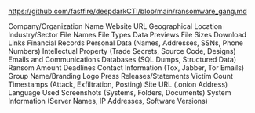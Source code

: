 https://github.com/fastfire/deepdarkCTI/blob/main/ransomware_gang.md



Company/Organization Name
Website URL
Geographical Location
Industry/Sector
File Names
File Types
Data Previews
File Sizes
Download Links
Financial Records
Personal Data (Names, Addresses, SSNs, Phone Numbers)
Intellectual Property (Trade Secrets, Source Code, Designs)
Emails and Communications
Databases (SQL Dumps, Structured Data)
Ransom Amount
Deadlines
Contact Information (Tox, Jabber, Tor Emails)
Group Name/Branding
Logo
Press Releases/Statements
Victim Count
Timestamps (Attack, Exfiltration, Posting)
Site URL (.onion Address)
Language Used
Screenshots (Systems, Folders, Documents)
System Information (Server Names, IP Addresses, Software Versions)
